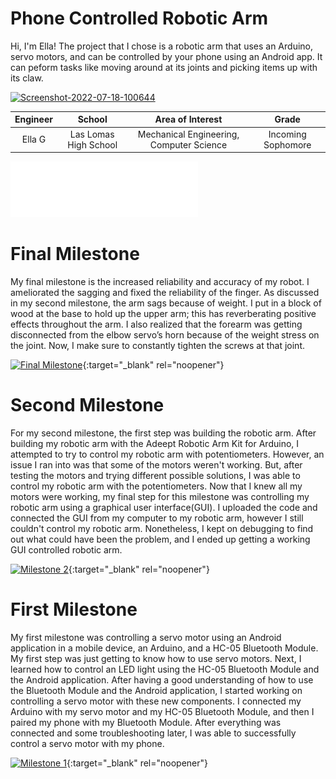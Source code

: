 ﻿# Phone Controlled Robotic Arm
Hi, I'm Ella! The project that I chose is a robotic arm that uses an Arduino, servo motors, and can be controlled by your phone using an Android app. It can peform tasks like moving around at its joints and picking items up with its claw.

<a href="https://ibb.co/pWPG7v3"><img src="https://i.ibb.co/PTY3LZ5/Screenshot-2022-07-18-100644.png" alt="Screenshot-2022-07-18-100644" border="0"></a><br />

| **Engineer** | **School** | **Area of Interest** | **Grade** |
|:--:|:--:|:--:|:--:|
| Ella G | Las Lomas High School | Mechanical Engineering, Computer Science | Incoming Sophomore

![Headstone Image](https://github.com/BlueStampEng/BSE_Template_Portfolio/blob/4655d8c4b2f1d0fa5912511d0b39542520b9f88e/branding/BlueStamp-Engineering-Logo-White.png)
  
# Final Milestone
My final milestone is the increased reliability and accuracy of my robot. I ameliorated the sagging and fixed the reliability of the finger. As discussed in my second milestone, the arm sags because of weight. I put in a block of wood at the base to hold up the upper arm; this has reverberating positive effects throughout the arm. I also realized that the forearm was getting disconnected from the elbow servo’s horn because of the weight stress on the joint. Now, I make sure to constantly tighten the screws at that joint. 

[![Final Milestone](https://res.cloudinary.com/marcomontalbano/image/upload/v1612573869/video_to_markdown/images/youtube--F7M7imOVGug-c05b58ac6eb4c4700831b2b3070cd403.jpg )](https://www.youtube.com/watch?v=F7M7imOVGug&feature=emb_logo "Final Milestone"){:target="_blank" rel="noopener"}

# Second Milestone
For my second milestone, the first step was building the robotic arm. After building my robotic arm with the Adeept Robotic Arm Kit for Arduino, I attempted to try to control my robotic arm with potentiometers. However, an issue I ran into was that some of the motors weren't working. But, after testing the motors and trying different possible solutions, I was able to control my robotic arm with the potentiometers. Now that I knew all my motors were working, my final step for this milestone was controlling my robotic arm using a graphical user interface(GUI). I uploaded the code and connected the GUI from my computer to my robotic arm, however I still couldn't control my robotic arm. Nonetheless, I kept on debugging to find out what could have been the problem, and I ended up getting a working GUI controlled robotic arm.

[![Milestone 2](https://res.cloudinary.com/marcomontalbano/image/upload/v1658021665/video_to_markdown/images/youtube--fvBKJXSMHgc-c05b58ac6eb4c4700831b2b3070cd403.jpg)](https://youtu.be/fvBKJXSMHgc "Milestone 2"){:target="_blank" rel="noopener"}
# First Milestone
  

My first milestone was controlling a servo motor using an Android application in a mobile device, an Arduino, and a HC-05 Bluetooth Module. My first step was just getting to know how to use servo motors. Next, I learned how to control an LED light using the HC-05 Bluetooth Module and the Android application. After having a good understanding of how to use the Bluetooth Module and the Android application, I started working on controlling a servo motor with these new components. I connected my Arduino with my servo motor and my HC-05 Bluetooth Module, and then I paired my phone with my Bluetooth Module. After everything was connected and some troubleshooting later, I was able to successfully control a servo motor with my phone.

[![Milestone 1](https://res.cloudinary.com/marcomontalbano/image/upload/v1657383370/video_to_markdown/images/youtube--YKJLmAtGtAE-c05b58ac6eb4c4700831b2b3070cd403.jpg)](https://youtu.be/YKJLmAtGtAE "Milestone 1"){:target="_blank" rel="noopener"}
